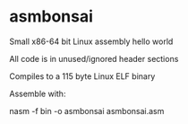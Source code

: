 # asmbonsai

Small x86-64 bit Linux assembly hello world 

All code is in unused/ignored header sections

Compiles to a 115 byte Linux ELF binary 

Assemble with: 

nasm -f bin -o asmbonsai asmbonsai.asm

